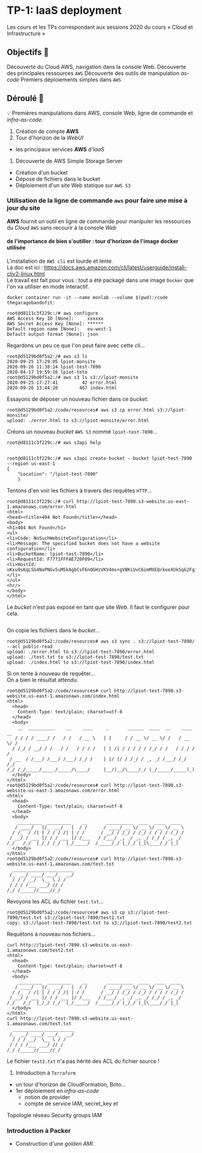 # TP-1: IaaS deployment
Les cours et les TPs correspondant aux sessions 2020 du cours « Cloud et Infrastructure »

## Objectifs 🎯

Découverte du Cloud AWS, navigation dans la console Web.
Découverte des principales ressources `AWS`
Découverte des outils de manipulation _as-code_
Premiers déploiements simples dans `AWS`

## Déroulé 🎢

:bulb:
Premières manipulations dans AWS, console Web, ligne de commande et _infra-as-code_.

1. Création de compte **AWS**
1. Tour d'horizon de la _WebUI_
  * les principaux services **AWS** d'_IaaS_
1. Découverte de AWS Simple Storage Server
  * Création d'un bucket
  * Dépose de fichiers dans le bucket
  * Déploiement d'un site Web statique sur `AWS S3`

### Utilisation de la ligne de commande `aws` pour faire une mise à jour du site

**AWS** fournit un outil en ligne de commande pour manipuler les ressources du _Cloud_ `AWS` sans recourir à la console _Web_ 

#### de l'importance de bien s'outiller : tour d'horizon de l'image docker utilisée

L'installation de `AWS cli` est lourde et lente.  
La doc est ici : https://docs.aws.amazon.com/cli/latest/userguide/install-cliv2-linux.html  
Le travail est fait pour vous : tout a été packagé dans une image `Docker` que l'on va utiliser en mode interactif.

```shell
docker container run -it --name monlab --volume $(pwd):/code thegaragebandofit:
```

```shell
root@d8111c3f229c:/# aws configure
AWS Access Key ID [None]:     xxxxxx
AWS Secret Access Key [None]: ******
Default region name [None]:   eu-west-1
Default output format [None]: json
```

Regardons un peu ce que l'on peut faire avec cette _cli_…

```shell
root@d5129bd0f5a2:/# aws s3 ls
2020-09-25 17:29:05 lpiot-monsite
2020-09-26 11:38:14 lpiot-test-7890
2020-04-17 19:59:16 lpiot-toto
root@d5129bd0f5a2:/# aws s3 ls s3://lpiot-monsite
2020-09-25 17:27:41         42 error.html
2020-09-26 13:44:20        467 index.html
```

Essayons de déposer un nouveau fichier dans ce _bucket_.

```shell
root@d5129bd0f5a2:/code/resources# aws s3 cp error.html s3://lpiot-monsite/
upload: ./error.html to s3://lpiot-monsite/error.html    
```

Créons un nouveau _bucket_ `AWS S3` nommé `lpiot-test-7890`…

```shell
root@d8111c3f229c:/# aws s3api help


root@d8111c3f229c:/# aws s3api create-bucket --bucket lpiot-test-7890 --region us-east-1
{
    "Location": "/lpiot-test-7890"
    }
```

Tentons d'en voir les fichiers à travers des requêtes `HTTP`…
```shell
root@d8111c3f229c:/# curl http://lpiot-test-7890.s3-website.us-east-1.amazonaws.com/error.html
<html>
<head><title>404 Not Found</title></head>
<body>
<h1>404 Not Found</h1>
<ul>
<li>Code: NoSuchWebsiteConfiguration</li>
<li>Message: The specified bucket does not have a website configuration</li>
<li>BucketName: lpiot-test-7890</li>
<li>RequestId: F7771FFFAE720F09</li>
<li>HostId: uKxu9sKqLSG4NaPNGv5uM5kAgbCsF6nQGHzVKV4ms+gVBKiUvC6imMXEQrkeeXUkSqk2Fgi3y7c=</li>
</ul>
<hr/>
</body>
</html>
```

Le _bucket_ n'est pas exposé en tant que site _Web_.
Il faut le configurer pour cela.

```shell

```

On copie les fichiers dans le _bucket_…
```shell
root@d5129bd0f5a2:/code/resources# aws s3 sync . s3://lpiot-test-7890/ --acl public-read
upload: ./error.html to s3://lpiot-test-7890/error.html
upload: ./test.txt to s3://lpiot-test-7890/test.txt
upload: ./index.html to s3://lpiot-test-7890/index.html
```

Si on tente à nouveau de requêter…  
On a bien le résultat attendu.

```shell
root@d5129bd0f5a2:/code/resources# curl http://lpiot-test-7890.s3-website.us-east-1.amazonaws.com/index.html
<html>
  <head>
    Content-Type: text/plain; charset=utf-8
  </head>
  <body>
    __  __________    __    ____     _       ______  ____  __    ____  __
   / / / / ____/ /   / /   / __ \   | |     / / __ \/ __ \/ /   / __ \/ /
  / /_/ / __/ / /   / /   / / / /   | | /| / / / / / /_/ / /   / / / / / 
 / __  / /___/ /___/ /___/ /_/ /    | |/ |/ / /_/ / _, _/ /___/ /_/ /_/  
/_/ /_/_____/_____/_____/\____/     |__/|__/\____/_/ |_/_____/_____(_)   
  </body>
</html>
root@d5129bd0f5a2:/code/resources# curl http://lpiot-test-7890.s3-website.us-east-1.amazonaws.com/error.html
<html>
  <head>
    Content-Type: text/plain; charset=utf-8
  </head>
  <body>
    _________  _________    __       __________  ____  ____  ____ 
   / ____/   |/_  __/   |  / /      / ____/ __ \/ __ \/ __ \/ __ \
  / /_  / /| | / / / /| | / /      / __/ / /_/ / /_/ / / / / /_/ /
 / __/ / ___ |/ / / ___ |/ /___   / /___/ _, _/ _, _/ /_/ / _, _/ 
/_/   /_/  |_/_/ /_/  |_/_____/  /_____/_/ |_/_/ |_|\____/_/ |_|  
  </body>
</html>
root@d5129bd0f5a2:/code/resources# curl http://lpiot-test-7890.s3-website.us-east-1.amazonaws.com/test.txt
  _______________________
 /_  __/ ____/ ___/_  __/
  / / / __/  \__ \ / /   
 / / / /___ ___/ // /    
/_/ /_____//____//_/     

```

Revoyons les ACL du fichier `test.txt`…

```shell
root@d5129bd0f5a2:/code/resources# aws s3 cp s3://lpiot-test-7890/test.txt s3://lpiot-test-7890/test2.txt
copy: s3://lpiot-test-7890/test.txt to s3://lpiot-test-7890/test2.txt
```

Requêtons à nouveau nos fichiers…

```shell
curl http://lpiot-test-7890.s3-website.us-east-1.amazonaws.com/test2.txt
<html>
  <head>
    Content-Type: text/plain; charset=utf-8
  </head>
  <body>
    _________  _________    __       __________  ____  ____  ____ 
   / ____/   |/_  __/   |  / /      / ____/ __ \/ __ \/ __ \/ __ \
  / /_  / /| | / / / /| | / /      / __/ / /_/ / /_/ / / / / /_/ /
 / __/ / ___ |/ / / ___ |/ /___   / /___/ _, _/ _, _/ /_/ / _, _/ 
/_/   /_/  |_/_/ /_/  |_/_____/  /_____/_/ |_/_/ |_|\____/_/ |_|  
  </body>
</html>
curl http://lpiot-test-7890.s3-website.us-east-1.amazonaws.com/test.txt
  _______________________
 /_  __/ ____/ ___/_  __/
  / / / __/  \__ \ / /   
 / / / /___ ___/ // /    
/_/ /_____//____//_/     
```

Le fichier `test2.txt` n'a pas hérité des ACL du fichier source !



1. Introduction à `Terraform`
* un tour d'horizon de CloudFormation, Boto…
* 1er déploiement en _infra-as-code_
    * notion de provider
    * compte de service IAM, secret_key et 

Topologie réseau
Security groups
IAM

### Introduction à Packer

* Construction d'une _golden AMI_.


